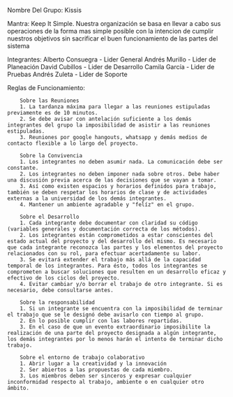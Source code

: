 Nombre Del Grupo: Kissis

Mantra: Keep It Simple. Nuestra organización se basa en llevar a cabo sus operaciones de la forma mas simple posible con la
        intencion de cumplir nuestros objetivos sin sacrificar el buen funcionamiento de las partes del sistema  
        
Integrantes:
        Alberto Consuegra - Lider General
        Andrés Murillo - Lider de Planeación
        David Cubillos - Lider de Desarrollo
        Camila García - Lider de Pruebas
        Andrés Zuleta - Lider de Soporte
        
Reglas de Funcionamiento:

        Sobre las Reuniones
        1. La tardanza máxima para llegar a las reuniones estipuladas previamente es de 10 minutos. 
        2. Se debe avisar con antelación suficiente a los demás integrantes del grupo la imposibilidad de asistir a las reuniones estipuladas. 
        3. Reuniones por google hangouts, whatsapp y demás medios de contacto flexible a lo largo del proyecto.

        Sobre la Convivencia
        1. Los integrantes no deben asumir nada. La comunicación debe ser constante. 
        2. Los integrantes no deben imponer nada sobre otros. Debe haber una discusión previa acerca de las decisiones que se vayan a tomar. 
        3. Así como existen espacios y horarios definidos para trabajo, también se deben respetar los horarios de clase y de actividades externas a la universidad de los demás integrantes. 
        4. Mantener un ambiente agradable y "felíz" en el grupo. 
        
        Sobre el Desarrollo
        1. Cada integrante debe documentar con claridad su código (variables generales y documentación correcta de los métodos).
        2. Los integrantes están comprometidos a estar conscientes del estado actual del proyecto y del desarrollo del mismo. Es necesario que cada integrante reconozca las partes y los elementos del proyecto relacionados con su rol, para efectuar acertadamente su labor.
        3. Se evitará extender el trabajo más allá de la capacidad temporal de los integrantes. Para ésto, todos los integrantes se comprometen a buscar soluciones que resulten en un desarrollo eficaz y efectivo de los ciclos del proyecto.
        4. Evitar cambiar y/o borrar el trabajo de otro integrante. Si es necesario, debe consultarse antes.
        
        Sobre la responsabilidad
        1. Si un integrante se encuentra con la imposibilidad de terminar el trabajo que se le designó debe avisarlo con tiempo al grupo.
        2. En lo posible cumplir con las labores repartidas.
        3. En el caso de que un evento extraordinario imposibilite la realización de una parte del proyecto designada a algún integrante, los demás integrantes por lo menos harán el intento de terminar dicho trabajo.
        
        Sobre el entorno de trabajo colaborativo 
        1. Abrir lugar a la creatividad y la innovación 
        2. Ser abiertos a las propuestas de cada miembro.
        3. Los miembros deben ser sinceros y expresar cualquier inconformidad respecto al trabajo, ambiente o en cualquier otro ámbito.
